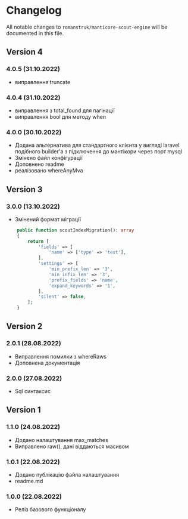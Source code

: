 # Changelog

All notable changes to `romanstruk/manticore-scout-engine` will be documented in this file.

## Version 4

### 4.0.5 (31.10.2022)
- виправлення truncate

### 4.0.4 (31.10.2022)
- виправлення з total_found для пагінації
- виправлення bool для методу when 

### 4.0.0 (30.10.2022)

- Додана альтернатива для стандартного клієнта у вигляді laravel подібного builder'а з підключення до мантікори через порт mysql
- Змінено файл конфігурації
- Доповнено readme
- реалізовано whereAnyMva

## Version 3

### 3.0.0 (13.10.2022)
- Змінений формат міграції
```php
    public function scoutIndexMigration(): array
    {
        return [
            'fields' => [
                'name' => ['type' => 'text'],
            ],
            'settings' => [
                'min_prefix_len' => '3',
                'min_infix_len' => '3',
                'prefix_fields' => 'name',
                'expand_keywords' => '1',
            ],
            'silent' => false,
        ];
    }
```

## Version 2

### 2.0.1 (28.08.2022)
- Виправлення помилки з whereRaws
- Доповнена документація

### 2.0.0 (27.08.2022)
- Sql синтаксис

## Version 1

### 1.1.0 (24.08.2022)
- Додано налаштування max_matches
- Виправлено raw(), дані віддаються масивом

### 1.0.1 (22.08.2022)
- Додано публікацію файла налаштування
- readme.md

### 1.0.0 (22.08.2022)
- Реліз базового функціоналу
